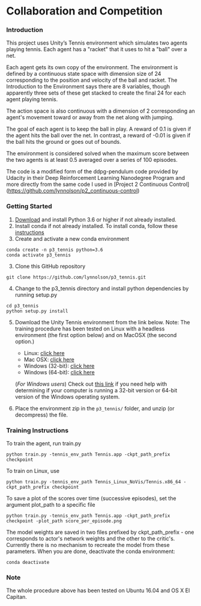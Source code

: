 # Collaboration and Competition 

### Introduction

This project uses Unity’s Tennis environment which simulates two agents playing tennis.  Each agent has a "racket" that it uses to hit a "ball" over a net.

Each agent gets its own copy of the environment. The environment is defined by a continuous state space with dimension size of 24 corresponding to the position and velocity of the ball and racket.  The Introduction to the Environment says there are 8 variables, though apparently three sets of these get stacked to create the final 24 for each agent playing tennis.

The action space is also continuous with a dimension of 2 corresponding an agent's movement toward or away from the net along with jumping.

The goal of each agent is to keep the ball in play.  A reward of 0.1 is given if the agent hits the ball over the net.  In contrast, a reward of -0.01 is given if the ball hits the ground or goes out of bounds.

The environment is considered solved when the maximum score between the two agents is at least 0.5 averaged over a series of 100 episodes.

The code is a modified form of the ddpg-pendulum code provided by Udacity in their Deep Reinforcement Learning Nanodegree Program and more directly from the same code I used in [Project 2 Continuous Control] (https://github.com/lynnolson/p2_continuous-control)

### Getting Started
1. [Download](https://www.python.org/downloads/) and install Python 3.6 or higher if not already installed.
2. Install conda if not already installed.  To install conda, follow these [instructions](https://conda.io/docs/user-guide/install/index.html)
3. Create and activate a new conda environment
```
conda create -n p3_tennis python=3.6
conda activate p3_tennis
```
3. Clone this GitHub repository
```
git clone https://github.com/lynnolson/p3_tennis.git
```
4. Change to the p3_tennis directory and install python dependencies by running setup.py
```
cd p3_tennis
python setup.py install
```
5. Download the Unity Tennis environment from the link below.  Note: The training procedure has been tested on Linux with a headless environment (the first option below) and on MacOSX (the second option.)
    - Linux: [click here](https://s3-us-west-1.amazonaws.com/udacity-drlnd/P3/Tennis/Tennis_Linux_NoVis.zip)
    - Mac OSX: [click here](https://s3-us-west-1.amazonaws.com/udacity-drlnd/P3/Tennis/Tennis.app.zip)
    - Windows (32-bit): [click here](https://s3-us-west-1.amazonaws.com/udacity-drlnd/P3/Tennis/Tennis_Windows_x86.zip)
    - Windows (64-bit): [click here](https://s3-us-west-1.amazonaws.com/udacity-drlnd/P3/Tennis/Tennis_Windows_x86_64.zip)

    (_For Windows users_) Check out [this link](https://support.microsoft.com/en-us/help/827218/how-to-determine-whether-a-computer-is-running-a-32-bit-version-or-64) if you need help with determining if your computer is running a 32-bit version or 64-bit version of the Windows operating system.

6. Place the environment zip in the `p3_tennis/` folder, and unzip (or decompress) the file.

### Training Instructions

To train the agent, run train.py

```
python train.py -tennis_env_path Tennis.app -ckpt_path_prefix checkpoint
```

To train on Linux, use

```
python train.py -tennis_env_path Tennis_Linux_NoVis/Tennis.x86_64 -ckpt_path_prefix checkpoint
```

To save a plot of the scores over time (successive episodes), set the argument plot_path to a specific file

```
python train.py -tennis_env_path Tennis.app -ckpt_path_prefix checkpoint -plot_path score_per_episode.png
```
The model weights are saved in two files prefixed by ckpt_path_prefix - one corresponds to actor's network weights and the other to the critic's.  Currently there is no mechanism to recreate the model from these parameters.
When you are done, deactivate the conda environment:
```
conda deactivate
```
### Note
The whole procedure above has been tested on Ubuntu 16.04 and OS X El Capitan.
